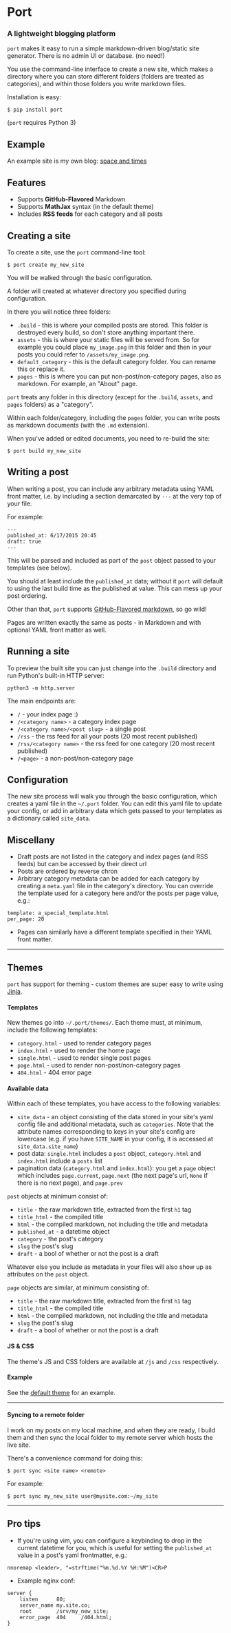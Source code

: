 # Port
### A lightweight blogging platform

`port` makes it easy to run a simple markdown-driven blog/static site generator. There is no admin UI or database. (no need!)

You use the command-line interface to create a new site, which makes a directory where you can store different folders (folders are treated as categories), and within those folders you write markdown files.

Installation is easy:

    $ pip install port

(`port` requires Python 3)

## Example

An example site is my own blog: [space and times](http://spaceandtim.es/)

## Features

- Supports **GitHub-Flavored** Markdown
- Supports **MathJax** syntax (in the default theme)
- Includes **RSS feeds** for each category and all posts


## Creating a site

To create a site, use the `port` command-line tool:

    $ port create my_new_site

You will be walked through the basic configuration.

A folder will created at whatever directory you specified during configuration.

In there you will notice three folders:

- `.build` - this is where your compiled posts are stored. This folder is destroyed every build, so don't store anything important there.
- `assets` - this is where your static files will be served from. So for example you could place `my_image.png` in this folder and then in your posts you could refer to `/assets/my_image.png`.
- `default_category` - this is the default category folder. You can rename this or replace it.
- `pages` - this is where you can put non-post/non-category pages, also as markdown. For example, an "About" page.

`port` treats any folder in this directory (except for the `.build`, `assets`, and `pages` folders) as a "category".

Within each folder/category, including the `pages` folder, you can write posts as markdown documents (with the `.md` extension).

When you've added or edited documents, you need to re-build the site:

    $ port build my_new_site


## Writing a post

When writing a post, you can include any arbitrary metadata using YAML front matter, i.e. by including a section demarcated by `---` at the very top of your file.

For example:

    ---
    published_at: 6/17/2015 20:45
    draft: true
    ---

This will be parsed and included as part of the `post` object passed to your templates (see below).

You should at least include the `published_at` data; without it `port` will default to using the last build time as the published at value. This can mess up your post ordering.

Other than that, `port` supports [GitHub-Flavored markdown](https://help.github.com/articles/github-flavored-markdown/), so go wild!

Pages are written exactly the same as posts - in Markdown and with optional YAML front matter as well.


## Running a site

To preview the built site you can just change into the `.build` directory and run Python's built-in HTTP server:

    python3 -m http.server

The main endpoints are:

- `/` - your index page :)
- `/<category name>` - a category index page
- `/<category name>/<post slug>` - a single post
- `/rss` - the rss feed for all your posts (20 most recent published)
- `/rss/<category name>` - the rss feed for one category (20 most recent published)
- `/<page>` - a non-post/non-category page


## Configuration

The new site process will walk you through the basic configuration, which creates a yaml file in the `~/.port` folder. You can edit this yaml file to update your config, or add in arbitrary data which gets passed to your templates as a dictionary called `site_data`.

## Miscellany

- Draft posts are not listed in the category and index pages (and RSS feeds) but can be accessed by their direct url
- Posts are ordered by reverse chron
- Arbitrary category metadata can be added for each category by creating a `meta.yaml` file in the category's directory. You can override the template used for a category here and/or the posts per page value, e.g.:

```
template: a_special_template.html
per_page: 20
```

- Pages can similarly have a different template specified in their YAML front matter.

---

## Themes

`port` has support for theming - custom themes are super easy to write using [Jinja](http://jinja.pocoo.org/).

#### Templates

New themes go into `~/.port/themes/`. Each theme must, at minimum, include the following templates:

- `category.html` - used to render category pages
- `index.html` - used to render the home page
- `single.html` - used to render single post pages
- `page.html` - used to render non-post/non-category pages
- `404.html` - 404 error page

#### Available data

Within each of these templates, you have access to the following variables:

- `site_data` - an object consisting of the data stored in your site's yaml config file and additional metadata, such as `categories`. Note that the attribute names corresponding to keys in your site's config are lowercase (e.g. if you have `SITE_NAME` in your config, it is accessed at `site_data.site_name`)
- post data: `single.html` includes a `post` object, `category.html` and `index.html` include a `posts` list
- pagination data (`category.html` and `index.html`): you get a `page` object which includes `page.current`, `page.next` (the next page's url, `None` if there is no next page), and `page.prev`

`post` objects at minimum consist of:

- `title` - the raw markdown title, extracted from the first `h1` tag
- `title_html` - the compiled title
- `html` - the compiled markdown, not including the title and metadata
- `published_at` - a datetime object
- `category` - the post's category
- `slug` the post's slug
- `draft` - a bool of whether or not the post is a draft

Whatever else you include as metadata in your files will also show up as attributes on the `post` object.

`page` objects are similar, at minimum consisting of:

- `title` - the raw markdown title, extracted from the first `h1` tag
- `title_html` - the compiled title
- `html` - the compiled markdown, not including the title and metadata
- `slug` the post's slug
- `draft` - a bool of whether or not the post is a draft

#### JS & CSS

The theme's JS and CSS folders are available at `/js` and `/css` respectively.

#### Example

See the [default theme](https://github.com/frnsys/port/tree/master/port/themes/default) for an example.

---

#### Syncing to a remote folder

I work on my posts on my local machine, and when they are ready, I build them and then sync the local folder to my remote server which hosts the live site.

There's a convenience command for doing this:

    $ port sync <site name> <remote>

For example:

    $ port sync my_new_site user@mysite.com:~/my_site

---

## Pro tips

- If you're using vim, you can configure a keybinding to drop in the current datetime for you, which is useful for setting the `published_at` value in a post's yaml frontmatter, e.g.:

```
nnoremap <leader>, "=strftime("%m.%d.%Y %H:%M")<CR>P
```

- Example nginx conf:

```
server {
    listen      80;
    server_name my.site.co;
    root        /srv/my_new_site;
    error_page  404     /404.html;
}
```
